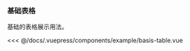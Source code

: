 ### 基础表格
基础的表格展示用法。

<example-basis-table/>

<<< @/docs/.vuepress/components/example/basis-table.vue